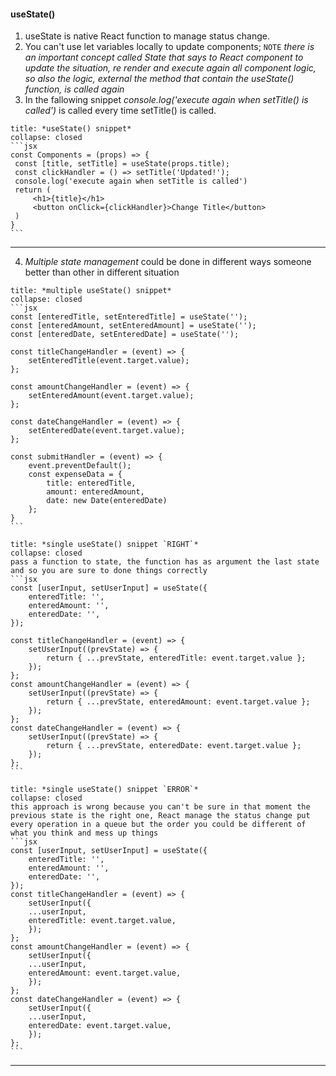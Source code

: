 #### useState()
1. useState is native React function to manage status change.
2. You can't use let variables locally to update components; `NOTE` *there is an important concept called State that says to React component to update the situation, re render and execute again all component logic, so also the logic, external the method that contain the useState() function, is called again*
3. In the fallowing snippet *console.log('execute again when setTitle() is called')* is called every time setTitle() is called.
````ad-example
title: *useState() snippet*
collapse: closed
```jsx
const Components = (props) => {
 const [title, setTitle] = useState(props.title);
 const clickHandler = () => setTitle('Updated!');
 console.log('execute again when setTitle is called')
 return (
	 <h1>{title}</h1>
	 <button onClick={clickHandler}>Change Title</button>
 )
}
```
````
---
4. *Multiple state management* could be done in different ways someone better than other in different situation

````ad-example
title: *multiple useState() snippet*
collapse: closed
```jsx
const [enteredTitle, setEnteredTitle] = useState('');
const [enteredAmount, setEnteredAmount] = useState('');
const [enteredDate, setEnteredDate] = useState('');

const titleChangeHandler = (event) => {
	setEnteredTitle(event.target.value);
};

const amountChangeHandler = (event) => {
	setEnteredAmount(event.target.value);
};

const dateChangeHandler = (event) => {
	setEnteredDate(event.target.value);
};

const submitHandler = (event) => {
	event.preventDefault();
	const expenseData = {
		title: enteredTitle,
		amount: enteredAmount,
		date: new Date(enteredDate)
	};
}
```
````
````ad-success
title: *single useState() snippet `RIGHT`*
collapse: closed
pass a function to state, the function has as argument the last state and so you are sure to done things correctly
```jsx
const [userInput, setUserInput] = useState({
	enteredTitle: '',
	enteredAmount: '',
	enteredDate: '',
});

const titleChangeHandler = (event) => {
	setUserInput((prevState) => {
		return { ...prevState, enteredTitle: event.target.value };
	});
};
const amountChangeHandler = (event) => {
	setUserInput((prevState) => {
		return { ...prevState, enteredAmount: event.target.value };
	});
};
const dateChangeHandler = (event) => {
	setUserInput((prevState) => {
		return { ...prevState, enteredDate: event.target.value };
	});
};
```
````
````ad-warning
title: *single useState() snippet `ERROR`*
collapse: closed
this approach is wrong because you can't be sure in that moment the previous state is the right one, React manage the status change put every operation in a queue but the order you could be different of what you think and mess up things
```jsx
const [userInput, setUserInput] = useState({
	enteredTitle: '',
	enteredAmount: '',
	enteredDate: '',
});
const titleChangeHandler = (event) => {
	setUserInput({
	...userInput,
	enteredTitle: event.target.value,
	});
};
const amountChangeHandler = (event) => {
	setUserInput({
	...userInput,
	enteredAmount: event.target.value,
	});
};
const dateChangeHandler = (event) => {
	setUserInput({
	...userInput,
	enteredDate: event.target.value,
	});
};
```
````
---

